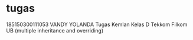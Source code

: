 # tugas
185150300111053 VANDY YOLANDA Tugas Kemlan Kelas D Tekkom Filkom UB (multiple inheritance and overriding)
